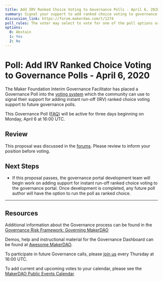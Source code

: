 ```yaml
---
title: Add IRV Ranked Choice Voting to Governance Polls - April 6, 2020
summary: Signal your support to add ranked choice voting to governance polls.
discussion_link: https://forum.makerdao.com/t/1274
poll_rules: The voter may select to vote for one of the poll options or they may elect to abstain from the poll entirely
options:
  0: Abstain
  1: Yes
  2: No
---
```


# Poll: Add IRV Ranked Choice Voting to Governance Polls - April 6, 2020

The Maker Foundation Interim Governance Facilitator has placed a Governance Poll into the [voting system](https://vote.makerdao.com/polling) which the community can use to signal their support for adding instant run-off (IRV) ranked choice voting support to future governance polls.

This Governance Poll ([FAQ](https://community-development.makerdao.com/makerdao-scd-faqs/scd-faqs/governance)) will be active for three days beginning on Monday, April 6 at 16:00 UTC.

## Review

This proposal was discussed in the [forums](https://forum.makerdao.com/t/1274). Please review to inform your position before voting.

## Next Steps

- If this proposal passes, the governance portal development team will begin work on adding support for instant run-off ranked choice voting to the governance portal. Once development is completed, any future poll author will have the option to run the poll as ranked choice.

---

## Resources

Additional information about the Governance process can be found in the [Governance Risk Framework: Governing MakerDAO](https://community-development.makerdao.com/governance/governance-risk-framework)

Demos, help and instructional material for the Governance Dashboard can be found at [Awesome MakerDAO](https://awesome.makerdao.com/#voting).

To participate in future Governance calls, please [join us](https://community-development.makerdao.com/governance/governance-and-risk-meetings) every Thursday at 16:00 UTC.

To add current and upcoming votes to your calendar, please see the [MakerDAO Public Events Calendar](https://calendar.google.com/calendar/embed?src=makerdao.com_3efhm2ghipksegl009ktniomdk%40group.calendar.google.com&ctz=America%2FLos_Angeles).
